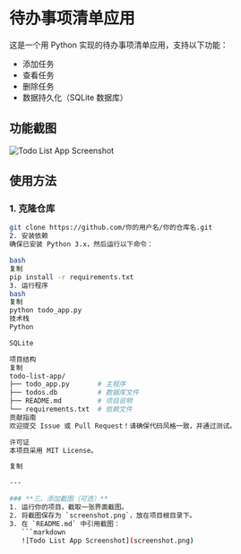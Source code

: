 # 待办事项清单应用

这是一个用 Python 实现的待办事项清单应用，支持以下功能：
- 添加任务
- 查看任务
- 删除任务
- 数据持久化（SQLite 数据库）

## 功能截图
![Todo List App Screenshot](screenshot.png)

## 使用方法

### 1. 克隆仓库
```bash
git clone https://github.com/你的用户名/你的仓库名.git
2. 安装依赖
确保已安装 Python 3.x，然后运行以下命令：

bash
复制
pip install -r requirements.txt
3. 运行程序
bash
复制
python todo_app.py
技术栈
Python

SQLite

项目结构
复制
todo-list-app/
├── todo_app.py       # 主程序
├── todos.db          # 数据库文件
├── README.md         # 项目说明
└── requirements.txt  # 依赖文件
贡献指南
欢迎提交 Issue 或 Pull Request！请确保代码风格一致，并通过测试。

许可证
本项目采用 MIT License。

复制

---

### **三、添加截图（可选）**
1. 运行你的项目，截取一张界面截图。
2. 将截图保存为 `screenshot.png`，放在项目根目录下。
3. 在 `README.md` 中引用截图：
   ```markdown
   ![Todo List App Screenshot](screenshot.png)